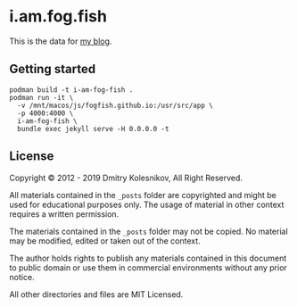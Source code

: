 # i.am.fog.fish 


This is the data for [my blog](https://i.am.fog.fish).

## Getting started

```
podman build -t i-am-fog-fish .
podman run -it \
  -v /mnt/macos/js/fogfish.github.io:/usr/src/app \
  -p 4000:4000 \
  i-am-fog-fish \
  bundle exec jekyll serve -H 0.0.0.0 -t
```



## License

Copyright © 2012 - 2019 Dmitry Kolesnikov, All Right Reserved.

All materials contained in the `_posts` folder are copyrighted and might be used for educational purposes only. The usage of material in other context requires a written permission.

The materials contained in the `_posts` folder may not be copied. No material may be modified, edited or taken out of the context.

The author holds rights to publish any materials contained in this document to public domain or use them in commercial environments without any prior notice.

All other directories and files are MIT Licensed.



